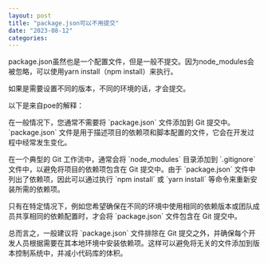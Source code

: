 ```yaml
---
layout: post
title: "package.json可以不用提交"
date: "2023-08-12"
categories: 
---
```

<p>package.json虽然也是一个配置文件，但是一般不提交。因为node_modules会被忽略，可以使用yarn install（npm install）来执行。</p>

<p>如果是需要设置不同的版本，不同的环境的话，才会提交。</p>

<p>以下是来自poe的解释：</p>

<p>在一般情况下，您通常不需要将 `package.json` 文件添加到 Git 提交中。`package.json` 文件是用于描述项目的依赖项和脚本配置的文件，它会在开发过程中经常发生变化。</p>

<p>在一个典型的 Git 工作流中，通常会将 `node_modules` 目录添加到 `.gitignore` 文件中，以避免将项目的依赖项包含在 Git 提交中。由于 `package.json` 文件中列出了依赖项，因此可以通过执行 `npm install` 或 `yarn install` 等命令来重新安装所需的依赖项。</p>

<p>只有在特定情况下，例如您希望确保在不同的环境中使用相同的依赖版本或团队成员共享相同的依赖配置时，才会将 `package.json` 文件包含在 Git 提交中。</p>

<p>总而言之，一般建议将 `package.json` 文件排除在 Git 提交之外，并确保每个开发人员根据需要在其本地环境中安装依赖项。这样可以避免将无关的文件添加到版本控制系统中，并减小代码库的体积。</p>

